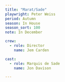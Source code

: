 ```yaml
---
title: "Marat/Sade"
playwright: Peter Weiss
period: Autumn
season: In House
season_sort: 100
note: In December

crew:
  - role: Director
    name: Jem Carden

cast:
  - role: Marquis de Sade
    name: Jon Davison

---
```



